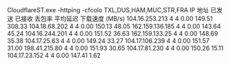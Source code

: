 CloudflareST.exe -httping -cfcolo TXL,DUS,HAM,MUC,STR,FRA
IP 地址           已发送  已接收  丢包率  平均延迟  下载速度 (MB/s)
104.16.253.213    4       4       0.00    149.51    308.33
104.18.68.202     4       4       0.00    150.13    48.05
162.159.136.185   4       4       0.00    143.64    45.24
104.16.244.201    4       4       0.00    151.52    36.63
162.159.133.25    4       4       0.00    148.69    35.38
104.17.25.63      4       4       0.00    149.24    33.27
104.17.106.239    4       4       0.00    151.57    31.00
198.41.215.80     4       4       0.00    151.93    30.65
104.17.81.230     4       4       0.00    150.26    15.11
104.17.23.152     4       4       0.00    147.41    1.62